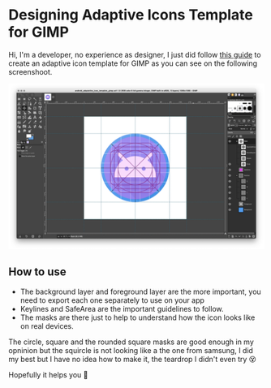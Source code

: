 # Designing Adaptive Icons Template for GIMP

Hi, I'm a developer, no experience as designer, I just did follow [this guide](https://medium.com/google-design/designing-adaptive-icons-515af294c783) to create an adaptive icon template for GIMP as you can see on the following screenshoot.

![sample](sample.png)

## How to use

- The background layer and foreground layer are the more important, you need to export each one separately to use on your app
- Keylines and SafeArea are the important guidelines to follow.
- The masks are there just to help to understand how the icon looks like on real devices.
	
	
The circle, square and the rounded square masks are good enough in my opninion but the squircle is not looking like a the one from samsung, I did my best but I have no idea how to make it, the teardrop I didn't even try 😵

Hopefully it helps you 🙏